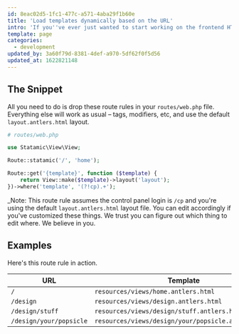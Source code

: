 ```yaml
---
id: 8eac02d5-1fc1-477c-a571-4aba29f1b60e
title: 'Load templates dynamically based on the URL'
intro: 'If you''ve ever just wanted to start working on the frontend HTML/CSS without messing around with collections and blueprints yet, here''s a fun little trick. These two route rules will give you a homepage and then dynamically map your URLs to match the folder structure of your views directory.'
template: page
categories:
  - development
updated_by: 3a60f79d-8381-4def-a970-5df62f0f5d56
updated_at: 1622821148
---
```

## The Snippet
All you need to do is drop these route rules in your `routes/web.php` file. Everything else will work as usual – tags, modifiers, etc, and use the default `layout.antlers.html` layout.

```php
# routes/web.php

use Statamic\View\View;

Route::statamic('/', 'home');

Route::get('{template}', function ($template) {
    return View::make($template)->layout('layout');
})->where('template', '(?!cp).+');
```

_Note: This route rule assumes the control panel login is `/cp` and you're using the default `layout.antlers.html` layout file. You can edit accordingly if you've customized these things. We trust you can figure out which thing to edit where. We believe in you.

## Examples
Here's this route rule in action.

| URL | Template |
|---|---|
| `/` | `resources/views/home.antlers.html` |
| `/design` | `resources/views/design.antlers.html` |
| `/design/stuff` | `resources/views/design/stuff.antlers.html` |
| `/design/your/popsicle` | `resources/views/design/your/popsicle.antlers.html` |
